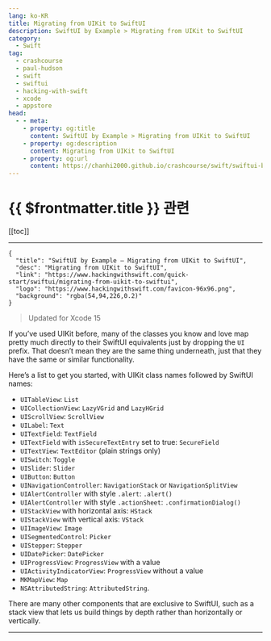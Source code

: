```yaml
---
lang: ko-KR
title: Migrating from UIKit to SwiftUI
description: SwiftUI by Example > Migrating from UIKit to SwiftUI
category:
  - Swift
tag: 
  - crashcourse
  - paul-hudson
  - swift
  - swiftui
  - hacking-with-swift
  - xcode
  - appstore
head:
  - - meta:
    - property: og:title
      content: SwiftUI by Example > Migrating from UIKit to SwiftUI
    - property: og:description
      content: Migrating from UIKit to SwiftUI
    - property: og:url
      content: https://chanhi2000.github.io/crashcourse/swift/swiftui-by-example/00-introduction/migrating-from-uikit-to-swiftui.html
---
```


# {{ $frontmatter.title }} 관련

[[toc]]

---

```component VPCard
{
  "title": "SwiftUI by Example – Migrating from UIKit to SwiftUI",
  "desc": "Migrating from UIKit to SwiftUI",
  "link": "https://www.hackingwithswift.com/quick-start/swiftui/migrating-from-uikit-to-swiftui", 
  "logo": "https://www.hackingwithswift.com/favicon-96x96.png",
  "background": "rgba(54,94,226,0.2)"
}
```

> Updated for Xcode 15

If you’ve used UIKit before, many of the classes you know and love map pretty much directly to their SwiftUI equivalents just by dropping the `UI` prefix. That doesn’t mean they are the same thing underneath, just that they have the same or similar functionality.

Here’s a list to get you started, with UIKit class names followed by SwiftUI names:

- `UITableView`: `List`
- `UICollectionView`: `LazyVGrid` and `LazyHGrid`
- `UIScrollView`: `ScrollView`
- `UILabel`: `Text`
- `UITextField`: `TextField`
- `UITextField` with `isSecureTextEntry` set to true: `SecureField`
- `UITextView`: `TextEditor` (plain strings only)
- `UISwitch`: `Toggle`
- `UISlider`: `Slider`
- `UIButton`: `Button`
- `UINavigationController`: `NavigationStack` or `NavigationSplitView`
- `UIAlertController` with style `.alert`: `.alert()`
- `UIAlertController` with style `.actionSheet`: `.confirmationDialog()`
- `UIStackView` with horizontal axis: `HStack`
- `UIStackView` with vertical axis: `VStack`
- `UIImageView`: `Image`
- `UISegmentedControl`: `Picker`
- `UIStepper`: `Stepper`
- `UIDatePicker`: `DatePicker`
- `UIProgressView`: `ProgressView` with a value
- `UIActivityIndicatorView`: `ProgressView` without a value
- `MKMapView`: `Map`
- `NSAttributedString`: `AttributedString`.

There are many other components that are exclusive to SwiftUI, such as a stack view that lets us build things by depth rather than horizontally or vertically.

---

<TagLinks />

